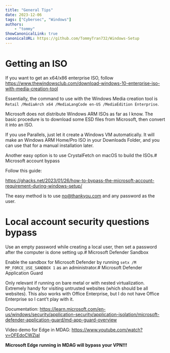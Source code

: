 ```yaml
---
title: "General Tips"
date: 2023-12-06
tags: ["Cybersec", "Windows"]
authors: 
	- "tommy"
ShowCanonicalLink: true
canonicalURL: https://github.com/TommyTran732/Windows-Setup
---
```


# Getting an ISO

If you want to get an x64/x86 enterprise ISO, follow https://www.thewindowsclub.com/download-windows-10-enterprise-iso-with-media-creation-tool

Essentially, the command to use with the Windows Media creation tool is `Retail /MediaArch x64 /MediaLangCode en-US /MediaEdition Enterprise`.

Microsoft does not distribute Windows ARM ISOs as far as I know. The basic procedure is to download some ESD files from Microsoft, then convert it into an ISO.

If you use Parallels, just let it create a Windows VM automatically. It will make an Windows ARM Home/Pro ISO in your Downloads Folder, and you can use that for a manual installation later.

Another easy option is to use CrystalFetch on macOS to build the ISOs.# Microsoft account bypass

Follow this guide:

https://ghacks.net/2023/01/26/how-to-bypass-the-microsoft-account-requirement-during-windows-setup/

The easy method is to use no@thankyou.com and any password as the user.

# Local account security questions bypass

Use an empty password while creating a local user, then set a password after the computer is done setting up.# Microsoft Defender Sandbox

Enable the sandbox for Microsoft Defender by running `setx /M MP_FORCE_USE_SANDBOX 1` as an administrator.# Microsoft Defender Application Guard

Only relevant if running on bare metal or with nested virtualization. Extremely handy for visiting untrusted websites (which should be all websites). This also works with Office Enterprise, but I do not have Office Enterprise so I cant't play with it.

Documentation: https://learn.microsoft.com/en-us/windows/security/application-security/application-isolation/microsoft-defender-application-guard/md-app-guard-overview

Video demo for Edge in MDAG: https://www.youtube.com/watch?v=OFEdoCWZjaI

**Microsoft Edge running in MDAG will bypass your VPN!!!**